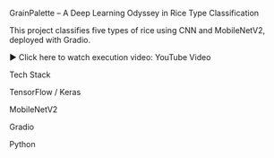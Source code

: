 GrainPalette – A Deep Learning Odyssey in Rice Type Classification 

This project classifies five types of rice using CNN and MobileNetV2, deployed with Gradio.

▶ Click here to watch execution video: YouTube Video

Tech Stack

TensorFlow / Keras

MobileNetV2

Gradio

Python


